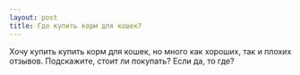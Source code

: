 ```yaml
---
layout: post 
title: Где купить корм для кошек? 
--- 
```

Хочу купить купить корм для кошек, но много как хороших, так и плохих отзывов. Подскажите, стоит ли покупать? Если да, то где?
